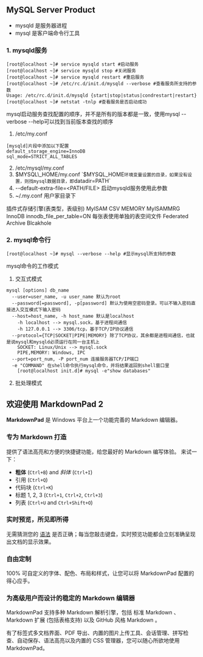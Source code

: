 ## MySQL Server Product

 * mysqld 是服务器进程
 * mysql 是客户端命令行工具

### 1. mysqld服务

    [root@localhost ~]# service mysqld start #启动服务
    [root@localhost ~]# service mysqld stop #关闭服务
    [root@localhost ~]# service mysqld restart #重启服务
    [root@localhost ~]# /etc/rc.d/init.d/mysqld --verbose #查看服务所支持的参数
    Usage: /etc/rc.d/init.d/mysqld {start|stop|status|condrestart|restart}
    [root@localhost ~]# netstat -tnlp #查看服务是否启动成功

mysql启动服务查找配置的顺序，并不是所有的版本都是一致，使用mysql --verbose --help可以找到当前版本查找的顺序

1. /etc/my.conf
```
[mysqld]片段中添加以下配置
default_storage_engine=InnoDB
sql_mode=STRICT_ALL_TABLES
```
2. /etc/mysql/my.conf
3. $MYSQL\_HOME/my.conf `$MYSQL_HOME`环境变量设置的目录，如果没有设置，则找mysql数据目录，即`datadir=PATH`
4. --default-extra-file=<PATH/FILE> 启动mysqld服务使用此参数
5. ~/.my.conf 用户家目录下

插件式存储引擎(表类型，表级别)
  MyISAM
  CSV
  MEMORY
  MyISAMMRG
  InnoDB
    innodb_file_per_table=ON 每张表使用单独的表空间文件
  Federated
  Archive
  Blcakhole

### 2. mysql命令行

    [root@localhost ~]# mysql --verbose --help #显示mysql所支持的参数

mysql命令的工作模式

1. 交互式模式
```
mysql [options] db_name
  --user=user_name, -u user_name 默认为root
  --password[=password], -p[password] 默认为使用空密码登录。可以不输入密码直接进入交互模式下输入密码
  --host=host_name, -h host_name 默认是localhost
    -h localhost --> mysql.sock，基于进程间通信
    -h 127.0.0.1 --> 3306/tcp，基于TCP/IP协议通信
  --protocol={TCP|SOCKET|PIPE|MEMORY} 除了TCP协议，其余都是进程间通信，也就是说mysql和mysqld必须运行在同一台主机上
    SOCKET: Linux/Unix --> mysql.sock
    PIPE,MEMORY: Windows, IPC
  --port=port_num, -P port_num 连接服务器TCP/IP端口
  -e "COMMAND" 在shell命令执行mysql命令，并将结果返回到shell窗口里
    [root@localhost init.d]# mysql -e"show databases"
```
2. 批处理模式













## 欢迎使用 MarkdownPad 2 ##

**MarkdownPad** 是 Windows 平台上一个功能完善的 Markdown 编辑器。
### 专为 Markdown 打造 ###

提供了语法高亮和方便的快捷键功能，给您最好的 Markdown 编写体验。
来试一下：

- **粗体** (`Ctrl+B`) and *斜体* (`Ctrl+I`)
- 引用 (`Ctrl+Q`)
- 代码块 (`Ctrl+K`)
- 标题 1, 2, 3 (`Ctrl+1`, `Ctrl+2`, `Ctrl+3`)
- 列表 (`Ctrl+U` and `Ctrl+Shift+O`)

### 实时预览，所见即所得 ###

无需猜测您的 [语法](http://markdownpad.com) 是否正确；每当您敲击键盘，实时预览功能都会立刻准确呈现出文档的显示效果。

### 自由定制 ###
 
100% 可自定义的字体、配色、布局和样式，让您可以将 MarkdownPad 配置的得心应手。

### 为高级用户而设计的稳定的 Markdown 编辑器 ###
 
 MarkdownPad 支持多种 Markdown 解析引擎，包括 标准 Markdown 、 Markdown 扩展 (包括表格支持) 以及 GitHub 风格 Markdown 。
 
 有了标签式多文档界面、PDF 导出、内置的图片上传工具、会话管理、拼写检查、自动保存、语法高亮以及内置的 CSS 管理器，您可以随心所欲地使用 MarkdownPad。
